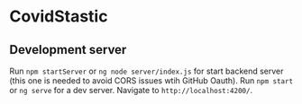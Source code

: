 # CovidStastic

## Development server

Run `npm startServer` or `ng node server/index.js` for start backend server (this one is needed to avoid CORS issues wtih GitHub Oauth).
Run `npm start` or `ng serve` for a dev server. Navigate to `http://localhost:4200/`.
